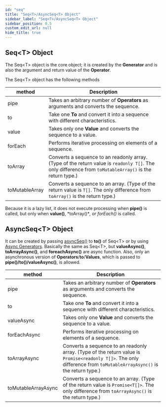 ```yaml
---
id: "seq"
title: "Seq<T>/AsyncSeq<T> Object"
sidebar_label: "Seq<T>/AsyncSeq<T> Object"
sidebar_position: 0.5
custom_edit_url: null
hide_title: true
---
```


## Seq<T\> Object
The Seq<T\> object is the core object; it is created by the **Generator** and is also the argument and return value of the **Operator**.

The Seq<T\> object has the following methods

| method | Description |
| --- | --- |
| pipe | Takes an arbitrary number of **Operators** as arguments and converts the sequence. |
| to | Take one **To** and convert it into a sequence with different characteristics. |
| value | Takes only one **Value** and converts the sequence to a value. |
| forEach | Performs iterative processing on elements of a sequence. |
| toArray | Converts a sequence to an readonly array.(Type of the return value is `readonly T[]`. The only difference from `toMutableArray()` is the return type.) |
| toMutableArray | Converts a sequence to an array. (Type of the return value is `T[]`. The only difference from `toArray()` is the return type.)|

Because it is a lazy list, it does not execute processing when **pipe()** is called, but only when **value()**, *toArray()**, or *forEach()** is called.

## AsyncSeq<T\> Object
It can be created by passing [asyncSeq()](https://ugaya40.github.io/leseq/api/to/#asyncseq) to **to()** of Seq<T\> or by using [Async Generators](https://ugaya40.github.io/leseq/api/generators/#async-generators).
Basically the same as Seq<T\>, but **valueAsync()**, **toArrayAsync()**, and **foreachAsync()** are async function. Also, only an asynchronous version of **Operators**/**to**/**Values**, which is passed to **pipe()/to()/valueAsync()**, is allowed.

| method | Description |
| --- | --- |
| pipe | Takes an arbitrary number of **Operators** as arguments and converts the sequence. |
| to | Take one **To** and convert it into a sequence with different characteristics. |
| valueAsync | Takes only one **Value** and converts the sequence to a value. |
| forEachAsync | Performs iterative processing on elements of a sequence. |
| toArrayAsync | Converts a sequence to an readonly array. (Type of the return value is `Promise<readonly T[]>`. The only difference from `toMutableArrayAsync()` is the return type.) |
| toMutableArrayAsync | Converts a sequence to an array. (Type of the return value is `Promise<T[]>`. The only difference from `toArrayAsync()` is the return type.) |
